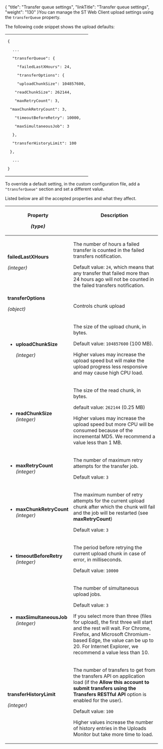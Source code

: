 {
    "title": "Transfer queue settings",
    "linkTitle": "Transfer queue settings",
    "weight": "130"
}You can manage the ST Web Client upload settings using the `transferQueue` property.

The following code snippet shows the upload defaults:

<table cellspacing="0">
   <col/>
   <tbody>
      <tr>
         <td><pre>{</pre><pre xml:space="preserve">  ...</pre><pre xml:space="preserve">  "transferQueue": {</pre><pre xml:space="preserve">    "failedLastXHours": 24, </pre><pre xml:space="preserve">    "transferOptions": {</pre><pre xml:space="preserve">	"uploadChunkSize": 104857600,</pre><pre xml:space="preserve">	"readChunkSize": 262144, </pre><pre xml:space="preserve">	"maxRetryCount": 3,</pre><pre xml:space="preserve">	"maxChunkRetryCount": 3, </pre><pre xml:space="preserve">	"timeoutBeforeRetry": 10000, </pre><pre xml:space="preserve">	"maxSimultaneousJob": 3 </pre><pre xml:space="preserve">  },</pre><pre xml:space="preserve">  "transferHistoryLimit": 100 </pre><pre xml:space="preserve"> },</pre><pre xml:space="preserve">  ...</pre><pre>}</pre>
         </td>
      </tr>
   </tbody>
</table>

To override a default setting, in the custom configuration file, add a `"transferQueue"` section and set a different value.

Listed below are all the accepted properties and what they affect.

<table cellspacing="0">
   <col/>
   <col/>
   <thead>
      <tr>
         <th>
            <p>Property</p>
            <p><em>(type)</em>
</p>
</th>
         <th>
            <p>Description</p>
            <p> </p>
</th>
      </tr>
   </thead>
   <tbody>
      <tr>
         <td><strong>failedLastXHours</strong>
            <p><em>(integer)</em>
</p>
         </td>
         <td>
            <p>The number of hours a failed transfer is counted in the failed transfers notification. </p>
            <p>Default value: <code>24</code>, which means that any transfer that failed more than 24 hours ago will not be counted in the failed transfers notification.</p>
         </td>
      </tr>
      <tr>
         <td><strong>transferOptions</strong>
            <p><em>(object)</em>
</p>
         </td>
         <td>
            <p>Controls chunk upload</p>
         </td>
      </tr>
      <tr>
         <td>
            <ul>
               <li><strong>uploadChunkSize</strong>
            <p><em>(integer)</em>
</p>
               </li>
            </ul>
         </td>
         <td>
            <p>The size of the upload chunk, in bytes.</p>
            <p>Default value: <code>104857600</code>  (100 MB). </p>
            <p>Higher values may increase the upload speed but will make the upload progress less responsive and may cause high CPU load.</p>
         </td>
      </tr>
      <tr>
         <td>
            <ul>
               <li><b>readChunkSize</b>
<br/><em>(integer)</em>
               </li>
            </ul>
         </td>
         <td>
            <p>The size of the read chunk, in bytes. </p>
            <p>default value: <code>262144</code> (0.25 MB)</p>
            <p>Higher values may increase the upload speed but more CPU will be consumed because of the incremental MD5. We recommend  a  value less than 1 MB. </p>
         </td>
      </tr>
      <tr>
         <td>
            <ul>
               <li><b>maxRetryCount</b>
<br/><em>(integer)</em>
               </li>
            </ul>
         </td>
         <td>
            <p>The number of maximum retry attempts for the transfer job. </p>
            <p>Default value: <code>3</code></p>
         </td>
      </tr>
      <tr>
         <td>
            <ul>
               <li><b>maxChunkRetryCount</b>
<br/><em>(integer)</em>
               </li>
            </ul>
         </td>
         <td>
            <p>The maximum number of retry attempts for the current upload chunk after which the chunk will fail and the job will be restarted (see <b>maxRetryCount</b>) </p>
            <p>Default value: <code>3</code></p>
         </td>
      </tr>
      <tr>
         <td>
            <ul>
               <li><b>timeoutBeforeRetry</b>
<br/><em>(integer)</em>
               </li>
            </ul>
         </td>
         <td>
            <p>The period before retrying the current upload chunk in case of error, in milliseconds. </p>
            <p>Default value: <code>10000</code></p>
         </td>
      </tr>
      <tr>
         <td>
            <ul>
               <li><b>maxSimultaneousJob</b>
<br/><em>(integer)</em>
               </li>
            </ul>
         </td>
         <td>
            <p>The number of simultaneous upload jobs.</p>
            <p>Default value: <code>3</code></p>
            <p>If you select more than three (files for upload), the first three will start and the rest will wait. For Chrome, Firefox, and Microsoft Chromium-based Edge, the value can be up to 20. For  Internet Explorer, we recommend a  value less than 10.</p>
         </td>
      </tr>
      <tr>
         <td><b>transferHistoryLimit</b>
            <p><em>(integer)</em>
</p>
         </td>
         <td>
            <p>The number  of transfers to get from the transfers API on application load (if the <b>Allow this account to submit transfers using the Transfers RESTful API</b> option is enabled for the user). </p>
            <p>Default value: <code>100</code></p>
            <p>Higher values increase the number of history entries in the Uploads Monitor but take more time to load.</p>
         </td>
      </tr>
   </tbody>
</table>

